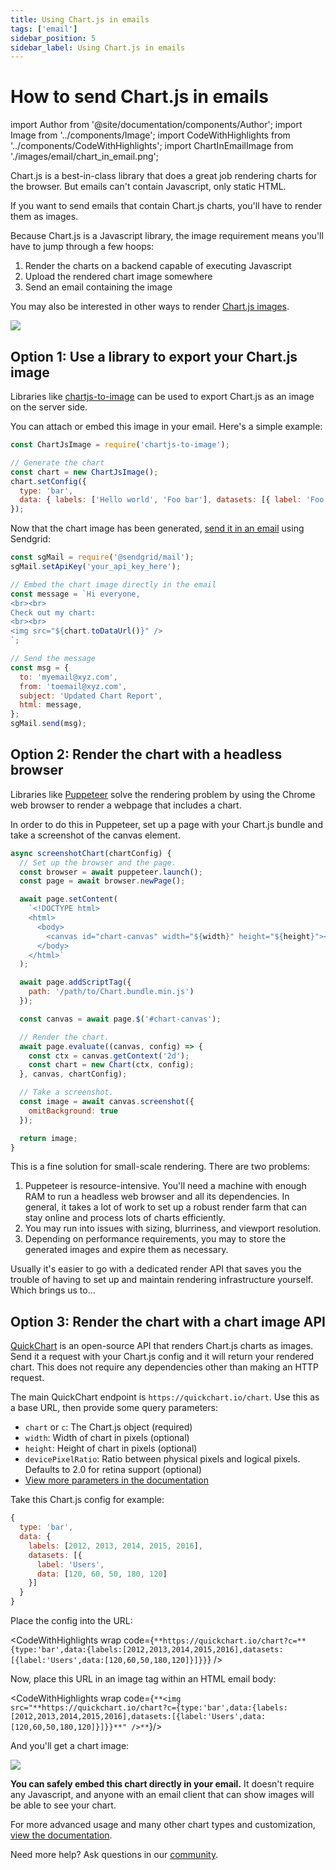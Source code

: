 ```yaml
---
title: Using Chart.js in emails
tags: ['email']
sidebar_position: 5
sidebar_label: Using Chart.js in emails
---
```


# How to send Chart.js in emails

import Author from '@site/documentation/components/Author';
import Image from '../components/Image';
import CodeWithHighlights from '../components/CodeWithHighlights';
import ChartInEmailImage from './images/email/chart_in_email.png';

Chart.js is a best-in-class library that does a great job rendering charts for the browser. But emails can't contain Javascript, only static HTML.

If you want to send emails that contain Chart.js charts, you'll have to render them as images.

Because Chart.js is a Javascript library, the image requirement means you'll have to jump through a few hoops:

1. Render the charts on a backend capable of executing Javascript
2. Upload the rendered chart image somewhere
3. Send an email containing the image

You may also be interested in other ways to render [Chart.js images](/documentation/chart-js/image-export/).

<Image noBorder maxWidth={800} caption="You too can render Chart.js in emails." src={ChartInEmailImage} />

## Option 1: Use a library to export your Chart.js image

Libraries like [chartjs-to-image](https://www.npmjs.com/package/chartjs-to-image) can be used to export Chart.js as an image on the server side.

You can attach or embed this image in your email. Here's a simple example:

```js
const ChartJsImage = require('chartjs-to-image');

// Generate the chart
const chart = new ChartJsImage();
chart.setConfig({
  type: 'bar',
  data: { labels: ['Hello world', 'Foo bar'], datasets: [{ label: 'Foo', data: [1, 2] }] },
});
```

Now that the chart image has been generated, [send it in an email](/documentation/send-charts-in-email/) using Sendgrid:

```js
const sgMail = require('@sendgrid/mail');
sgMail.setApiKey('your_api_key_here');

// Embed the chart image directly in the email
const message = `Hi everyone,
<br><br>
Check out my chart:
<br><br>
<img src="${chart.toDataUrl()}" />
`;

// Send the message
const msg = {
  to: 'myemail@xyz.com',
  from: 'toemail@xyz.com',
  subject: 'Updated Chart Report',
  html: message,
};
sgMail.send(msg);
```

## Option 2: Render the chart with a headless browser

Libraries like [Puppeteer](https://pptr.dev) solve the rendering problem by using the Chrome web browser to render a webpage that includes a chart.

In order to do this in Puppeteer, set up a page with your Chart.js bundle and take a screenshot of the canvas element.

```js
async screenshotChart(chartConfig) {
  // Set up the browser and the page.
  const browser = await puppeteer.launch();
  const page = await browser.newPage();

  await page.setContent(
    `<!DOCTYPE html>
    <html>
      <body>
        <canvas id="chart-canvas" width="${width}" height="${height}"></canvas>
      </body>
    </html>`
  );

  await page.addScriptTag({
    path: '/path/to/Chart.bundle.min.js')
  });

  const canvas = await page.$('#chart-canvas');

  // Render the chart.
  await page.evaluate((canvas, config) => {
    const ctx = canvas.getContext('2d');
    const chart = new Chart(ctx, config);
  }, canvas, chartConfig);

  // Take a screenshot.
  const image = await canvas.screenshot({
    omitBackground: true
  });

  return image;
}
```

This is a fine solution for small-scale rendering. There are two problems:

1. Puppeteer is resource-intensive. You'll need a machine with enough RAM to run a headless web browser and all its dependencies. In general, it takes a lot of work to set up a robust render farm that can stay online and process lots of charts efficiently.
2. You may run into issues with sizing, blurriness, and viewport resolution.
3. Depending on performance requirements, you may to store the generated images and expire them as necessary.

Usually it's easier to go with a dedicated render API that saves you the trouble of having to set up and maintain rendering infrastructure yourself. Which brings us to...

## Option 3: Render the chart with a chart image API

[QuickChart](/) is an open-source API that renders Chart.js charts as images. Send it a request with your Chart.js config and it will return your rendered chart. This does not require any dependencies other than making an HTTP request.

The main QuickChart endpoint is `https://quickchart.io/chart`. Use this as a base URL, then provide some query parameters:

- `chart` or `c`: The Chart.js object (required)
- `width`: Width of chart in pixels (optional)
- `height`: Height of chart in pixels (optional)
- `devicePixelRatio`: Ratio between physical pixels and logical pixels. Defaults to 2.0 for retina support (optional)
- [View more parameters in the documentation](/documentation/usage/parameters/)

Take this Chart.js config for example:

```js
{
  type: 'bar',
  data: {
    labels: [2012, 2013, 2014, 2015, 2016],
    datasets: [{
      label: 'Users',
      data: [120, 60, 50, 180, 120]
    }]
  }
}
```

Place the config into the URL:

<CodeWithHighlights wrap code={`**https://quickchart.io/chart?c=**{type:'bar',data:{labels:[2012,2013,2014,2015,2016],datasets:[{label:'Users',data:[120,60,50,180,120]}]}}`} />

Now, place this URL in an image tag within an HTML email body:

<CodeWithHighlights wrap code={`**<img src="**https://quickchart.io/chart?c={type:'bar',data:{labels:[2012,2013,2014,2015,2016],datasets:[{label:'Users',data:[120,60,50,180,120]}]}}**" />**`}/>

And you'll get a chart image:

<Image maxWidth={600} src="https://quickchart.io/chart?c={type:'bar',data:{labels:[2012,2013,2014,2015,2016],datasets:[{label:'Users',data:[120,60,50,180,120]}]}}" />

**You can safely embed this chart directly in your email.** It doesn't require any Javascript, and anyone with an email client that can show images will be able to see your chart.

For more advanced usage and many other chart types and customization, [view the documentation](/documentation/).

Need more help? Ask questions in our [community](https://community.quickchart.io/).

<Author />

